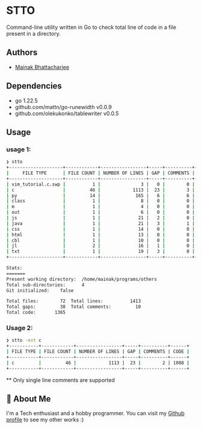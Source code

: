 # STTO

Command-line utility written in Go to check total line of code in a file present in a directory.



## Authors

- [Mainak Bhattacharjee](https://github.com/mainak55512)


## Dependencies

- go 1.22.5
- github.com/mattn/go-runewidth v0.0.9
- github.com/olekukonko/tablewriter v0.0.5


## Usage
### usage 1:
```bash
❯ stto
+--------------------+------------+-----------------+-----+----------+------+
|     FILE TYPE      | FILE COUNT | NUMBER OF LINES | GAP | COMMENTS | CODE |
+--------------------+------------+-----------------+-----+----------+------+
| vim_tutorial.c.swp |          1 |               3 |   0 |        0 |    3 |
| c                  |         46 |            1113 |  23 |        3 | 1087 |
| py                 |         14 |             165 |   6 |        6 |  153 |
| class              |          1 |               8 |   0 |        0 |    8 |
| m                  |          1 |               4 |   0 |        0 |    4 |
| out                |          1 |               6 |   0 |        0 |    6 |
| js                 |          1 |              21 |   2 |        0 |   19 |
| java               |          1 |              21 |   3 |        1 |   17 |
| css                |          1 |              14 |   0 |        0 |   14 |
| html               |          1 |              13 |   0 |        0 |   13 |
| cbl                |          1 |              10 |   0 |        0 |   10 |
| jl                 |          2 |              16 |   1 |        0 |   15 |
| txt                |          1 |              19 |   3 |        0 |   16 |
+--------------------+------------+-----------------+-----+----------+------+

Stats:
=======
Present working directory:  /home/mainak/programs/others
Total sub-directories:	    4
Git initialized:	false

Total files:	    72	Total lines:	      1413
Total gaps:	        38	Total comments:	        10
Total code:	      1365

```

### Usage 2:
```bash
❯ stto -ext c
+-----------+------------+-----------------+-----+----------+------+
| FILE TYPE | FILE COUNT | NUMBER OF LINES | GAP | COMMENTS | CODE |
+-----------+------------+-----------------+-----+----------+------+
| c         |         46 |            1113 |  23 |        2 | 1088 |
+-----------+------------+-----------------+-----+----------+------+
```
** Only single line comments are supported

## 🚀 About Me
I'm a Tech enthusiast and a hobby programmer.
You can visit my [Github profile](https://github.com/mainak55512) to see my other works :)

